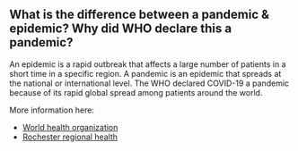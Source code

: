 ## What is the difference between a pandemic & epidemic? Why did WHO declare this a pandemic?

An epidemic is a rapid outbreak that affects a large number of patients in a short time in a specific region. A pandemic is an epidemic that spreads at the national or international level. The WHO declared COVID-19 a pandemic because of its rapid global spread among patients around the world.

More information here:
- [World health organization](https://www.who.int/dg/speeches/detail/who-director-general-s-opening-remarks-at-the-media-briefing-on-covid-19---11-march-2020)
- [Rochester regional health](https://www.rochesterregional.org/news/2020/03/pandemic-vs-epidemic)
